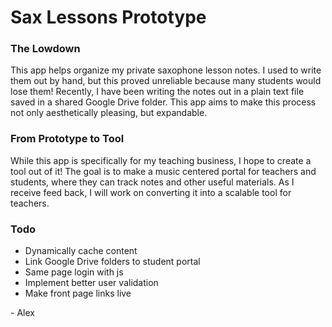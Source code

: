 # Sax Lessons Prototype

### The Lowdown

This app helps organize my private saxophone lesson notes. I used to write them out by hand, but this proved unreliable because many students would lose them! Recently, I have been writing the notes out in a plain text file saved in a shared Google Drive folder. This app aims to make this process not only aesthetically pleasing, but expandable.

### From Prototype to Tool

While this app is specifically for my teaching business, I hope to create a tool out of it! The goal is to make a music centered portal for teachers and students, where they can track notes and other useful materials. As I receive feed back, I will work on converting it into a scalable tool for teachers.

### Todo

* Dynamically cache content
* Link Google Drive folders to student portal
* Same page login with js
* Implement better user validation
* Make front page links live


\- Alex
